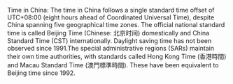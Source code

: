 Time in China: The time in China follows a single standard time offset of UTC+08:00 (eight hours ahead of Coordinated Universal Time), despite China spanning five geographical time zones. The official national standard time is called Beijing Time (Chinese: 北京时间) domestically  and China Standard Time (CST) internationally. Daylight saving time has not been observed since 1991.The special administrative regions (SARs) maintain their own time authorities, with standards called Hong Kong Time (香港時間) and Macau Standard Time (澳門標準時間). These have been equivalent to Beijing time since 1992.
